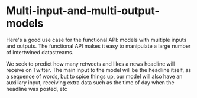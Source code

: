 # Multi-input-and-multi-output-models

Here's a good use case for the functional API: models with multiple inputs and outputs. The functional API makes it easy to manipulate a large number of intertwined datastreams.

We seek to predict how many retweets and likes a news headline will receive on Twitter. The main input to the model will be the headline itself, as a sequence of words, but to spice things up, our model will also have an auxiliary input, receiving extra data such as the time of day when the headline was posted, etc
